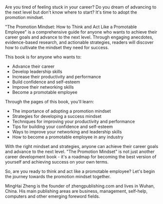 
Are you tired of feeling stuck in your career? Do you dream of advancing to the next level but don't know where to start? It's time to adopt the promotion mindset.

"The Promotion Mindset: How to Think and Act Like a Promotable Employee" is a comprehensive guide for anyone who wants to achieve their career goals and advance to the next level. Through engaging anecdotes, evidence-based research, and actionable strategies, readers will discover how to cultivate the mindset they need for success.

This book is for anyone who wants to:

* Advance their career
* Develop leadership skills
* Increase their productivity and performance
* Build confidence and self-esteem
* Improve their networking skills
* Become a promotable employee

Through the pages of this book, you'll learn:

* The importance of adopting a promotion mindset
* Strategies for developing a success mindset
* Techniques for improving your productivity and performance
* Tips for building your confidence and self-esteem
* Ways to improve your networking and leadership skills
* How to become a promotable employee in any industry

With the right mindset and strategies, anyone can achieve their career goals and advance to the next level. "The Promotion Mindset" is not just another career development book - it's a roadmap for becoming the best version of yourself and achieving success on your own terms.

So, are you ready to think and act like a promotable employee? Let's begin the journey towards the promotion mindset together.

MingHai Zheng is the founder of zhengpublishing.com and lives in Wuhan, China. His main publishing areas are business, management, self-help, computers and other emerging foreword fields.

